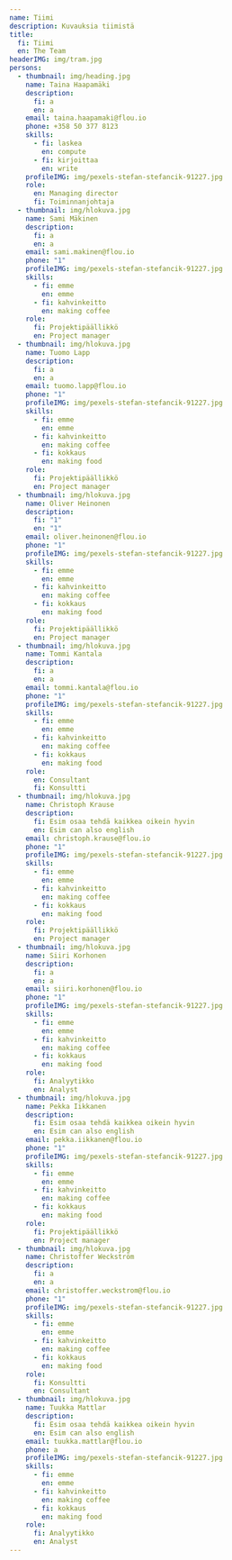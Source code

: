 ```yaml
---
name: Tiimi
description: Kuvauksia tiimistä
title:
  fi: Tiimi
  en: The Team
headerIMG: img/tram.jpg
persons:
  - thumbnail: img/heading.jpg
    name: Taina Haapamäki
    description:
      fi: a
      en: a
    email: taina.haapamaki@flou.io
    phone: +358 50 377 8123
    skills:
      - fi: laskea
        en: compute
      - fi: kirjoittaa
        en: write
    profileIMG: img/pexels-stefan-stefancik-91227.jpg
    role:
      en: Managing director
      fi: Toiminnanjohtaja
  - thumbnail: img/hlokuva.jpg
    name: Sami Mäkinen
    description:
      fi: a
      en: a
    email: sami.makinen@flou.io
    phone: "1"
    profileIMG: img/pexels-stefan-stefancik-91227.jpg
    skills:
      - fi: emme
        en: emme
      - fi: kahvinkeitto
        en: making coffee
    role:
      fi: Projektipäällikkö
      en: Project manager
  - thumbnail: img/hlokuva.jpg
    name: Tuomo Lapp
    description:
      fi: a
      en: a
    email: tuomo.lapp@flou.io
    phone: "1"
    profileIMG: img/pexels-stefan-stefancik-91227.jpg
    skills:
      - fi: emme
        en: emme
      - fi: kahvinkeitto
        en: making coffee
      - fi: kokkaus
        en: making food
    role:
      fi: Projektipäällikkö
      en: Project manager
  - thumbnail: img/hlokuva.jpg
    name: Oliver Heinonen
    description:
      fi: "1"
      en: "1"
    email: oliver.heinonen@flou.io
    phone: "1"
    profileIMG: img/pexels-stefan-stefancik-91227.jpg
    skills:
      - fi: emme
        en: emme
      - fi: kahvinkeitto
        en: making coffee
      - fi: kokkaus
        en: making food
    role:
      fi: Projektipäällikkö
      en: Project manager
  - thumbnail: img/hlokuva.jpg
    name: Tommi Kantala
    description:
      fi: a
      en: a
    email: tommi.kantala@flou.io
    phone: "1"
    profileIMG: img/pexels-stefan-stefancik-91227.jpg
    skills:
      - fi: emme
        en: emme
      - fi: kahvinkeitto
        en: making coffee
      - fi: kokkaus
        en: making food
    role:
      en: Consultant
      fi: Konsultti
  - thumbnail: img/hlokuva.jpg
    name: Christoph Krause
    description:
      fi: Esim osaa tehdä kaikkea oikein hyvin
      en: Esim can also english
    email: christoph.krause@flou.io
    phone: "1"
    profileIMG: img/pexels-stefan-stefancik-91227.jpg
    skills:
      - fi: emme
        en: emme
      - fi: kahvinkeitto
        en: making coffee
      - fi: kokkaus
        en: making food
    role:
      fi: Projektipäällikkö
      en: Project manager
  - thumbnail: img/hlokuva.jpg
    name: Siiri Korhonen
    description:
      fi: a
      en: a
    email: siiri.korhonen@flou.io
    phone: "1"
    profileIMG: img/pexels-stefan-stefancik-91227.jpg
    skills:
      - fi: emme
        en: emme
      - fi: kahvinkeitto
        en: making coffee
      - fi: kokkaus
        en: making food
    role:
      fi: Analyytikko
      en: Analyst
  - thumbnail: img/hlokuva.jpg
    name: Pekka Iikkanen
    description:
      fi: Esim osaa tehdä kaikkea oikein hyvin
      en: Esim can also english
    email: pekka.iikkanen@flou.io
    phone: "1"
    profileIMG: img/pexels-stefan-stefancik-91227.jpg
    skills:
      - fi: emme
        en: emme
      - fi: kahvinkeitto
        en: making coffee
      - fi: kokkaus
        en: making food
    role:
      fi: Projektipäällikkö
      en: Project manager
  - thumbnail: img/hlokuva.jpg
    name: Christoffer Weckström
    description:
      fi: a
      en: a
    email: christoffer.weckstrom@flou.io
    phone: "1"
    profileIMG: img/pexels-stefan-stefancik-91227.jpg
    skills:
      - fi: emme
        en: emme
      - fi: kahvinkeitto
        en: making coffee
      - fi: kokkaus
        en: making food
    role:
      fi: Konsultti
      en: Consultant
  - thumbnail: img/hlokuva.jpg
    name: Tuukka Mattlar
    description:
      fi: Esim osaa tehdä kaikkea oikein hyvin
      en: Esim can also english
    email: tuukka.mattlar@flou.io
    phone: a
    profileIMG: img/pexels-stefan-stefancik-91227.jpg
    skills:
      - fi: emme
        en: emme
      - fi: kahvinkeitto
        en: making coffee
      - fi: kokkaus
        en: making food
    role:
      fi: Analyytikko
      en: Analyst
---
```

